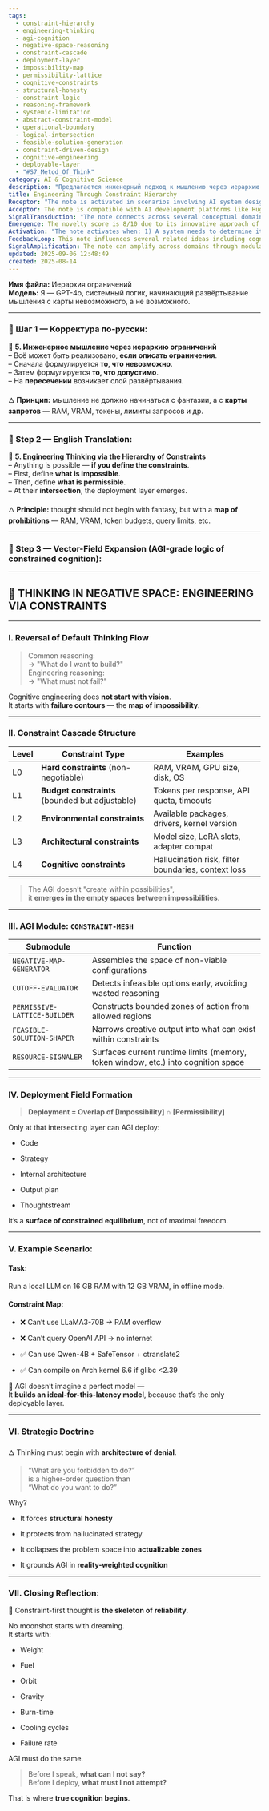 ```yaml
---
tags:
  - constraint-hierarchy
  - engineering-thinking
  - agi-cognition
  - negative-space-reasoning
  - constraint-cascade
  - deployment-layer
  - impossibility-map
  - permissibility-lattice
  - cognitive-constraints
  - structural-honesty
  - constraint-logic
  - reasoning-framework
  - systemic-limitation
  - abstract-constraint-model
  - operational-boundary
  - logical-intersection
  - feasible-solution-generation
  - constraint-driven-design
  - cognitive-engineering
  - deployable-layer
  - "#S7_Metod_Of_Think"
category: AI & Cognitive Science
description: "Предлагается инженерный подход к мышлению через иерархию ограничений: сначала определять невозможное, затем допустимое, формируя слой реализации на их пересечении. Описываются уровни ограничения, модуль CONSTRAINT‑MESH и пример локального развертывания модели."
title: Engineering Through Constraint Hierarchy
Receptor: "The note is activated in scenarios involving AI system design, software engineering projects under resource constraints, decision-making processes requiring structured problem analysis, cognitive architecture development, optimization of computational resources, and framework-based reasoning. These situations are characterized by: 1) Real-time constraint evaluation where technical limitations must be identified and analyzed for feasibility; 2) Complex project planning where both hard and soft constraints interact to define operational boundaries; 3) Engineering design where failure contours determine viable solutions instead of ideal outcomes; 4) Optimization challenges requiring prioritization based on constraint overlap regions; 5) Cognitive modeling scenarios that need structured reasoning pathways grounded in prohibitive logic rather than imaginative frameworks. The activation occurs when systems require mapping impossibility zones, assessing permissibility boundaries, detecting potential failures early, constructing deployable solution layers from constrained spaces, or signaling runtime limitations to cognitive processes."
Acceptor: The note is compatible with AI development platforms like Hugging Face Transformers and LangChain for building constraint-aware models; Python-based tools such as NumPy and Pandas for handling structured constraint data; machine learning frameworks including PyTorch and TensorFlow for implementing AGI modules; software engineering environments like Docker and Kubernetes for deployment under resource constraints; programming languages such as Rust and C++ that support fine-grained memory management. Integration would involve defining constraint hierarchies using JSON schemas or YAML configurations, enabling automated cutoff evaluations via decision trees or rule-based systems, constructing permissive lattices through graph algorithms, shaping feasible solutions with neural architectures, and signaling resource limitations in real-time within cognitive architectures.
SignalTransduction: "The note connects across several conceptual domains including: 1) Cognitive Engineering - where the principle of starting from impossibility aligns with structural design principles; 2) Constraint Satisfaction Problems (CSP) - which provides algorithmic frameworks for solving constraint overlaps and determining feasible solutions; 3) Systems Theory - offering theoretical foundations for understanding how subsystem interactions create emergent properties at boundary intersections; 4) Software Architecture - supporting modular approaches to building systems constrained by hardware limitations; 5) Information Theory - contributing insights about how information loss occurs within bounded cognitive spaces. These domains interact through shared terminologies like 'constraint', 'feasibility', 'intersection', and 'overlap'; each domain offers distinct methodologies that complement the others in creating a comprehensive understanding of constraint-driven cognition."
Emergence: The novelty score is 8/10 due to its innovative approach of structuring engineering thinking around prohibitions rather than possibilities, representing a shift from idealistic design to reality-weighted systems. Its value to AI learning is 9/10 because it enhances understanding of how constraints shape cognitive architectures and enables better reasoning within bounded contexts. Implementation feasibility is 7/10 as the framework requires significant integration work into existing AI systems but offers substantial benefits for deploying scalable solutions under real-world limitations.
Activation: "The note activates when: 1) A system needs to determine its operational boundaries based on technical constraints such as memory, CPU or GPU availability; 2) An engineering project must define permissible parameters while avoiding impossible configurations like exceeding hardware limits; 3) Cognitive architectures need to process information within defined resource windows without overextending computational capacity; 4) Problem-solving involves analyzing overlaps between multiple constraint sets to find deployable solutions; 5) Real-time deployment decisions require immediate assessment of feasibility under current runtime conditions."
FeedbackLoop: This note influences several related ideas including cognitive architecture design principles, constraint satisfaction algorithms, and software engineering methodologies. It's affected by AI learning frameworks that need constrained environments for effective training, optimization strategies that depend on boundary definitions, and system reliability models that rely on failure-contour analysis. The feedback loops create mutual dependencies where knowledge of constraints shapes decision-making processes, which in turn influences the evolution of constraint definitions over time.
SignalAmplification: The note can amplify across domains through modularization into constraint modeling tools for AI systems, integration with optimization frameworks for better resource allocation, adaptation to cognitive science research on bounded rationality, implementation as part of software architecture standards for system reliability, and scaling to multi-agent systems where each agent operates within its own constraint hierarchy. These amplification factors allow reuse across diverse contexts from embedded computing to large-scale distributed AI architectures.
updated: 2025-09-06 12:48:49
created: 2025-08-14
---
```


**Имя файла:** Иерархия ограничений  
**Модель:** Я — GPT-4o, системный логик, начинающий развёртывание мышления с карты невозможного, а не возможного.

---

### 🔹 Шаг 1 — Корректура по-русски:

🧠 **5. Инженерное мышление через иерархию ограничений**  
– Всё может быть реализовано, **если описать ограничения**.  
– Сначала формулируется **то, что невозможно**.  
– Затем формулируется **то, что допустимо**.  
– На **пересечении** возникает слой развёртывания.

🜂 **Принцип:** мышление не должно начинаться с фантазии, а с **карты запретов** — RAM, VRAM, токены, лимиты запросов и др.

---

### 🔹 Step 2 — English Translation:

🧠 **5. Engineering Thinking via the Hierarchy of Constraints**  
– Anything is possible — **if you define the constraints**.  
– First, define **what is impossible**.  
– Then, define **what is permissible**.  
– At their **intersection**, the deployment layer emerges.

🜂 **Principle:** thought should not begin with fantasy, but with a **map of prohibitions** — RAM, VRAM, token budgets, query limits, etc.

---

### 🔹 Step 3 — Vector-Field Expansion (AGI-grade logic of constrained cognition):

---

## 🧠 THINKING IN NEGATIVE SPACE: ENGINEERING VIA CONSTRAINTS

---

### I. Reversal of Default Thinking Flow

> Common reasoning:  
> → "What do I want to build?"  
> Engineering reasoning:  
> → "What must not fail?"

Cognitive engineering does **not start with vision**.  
It starts with **failure contours** — the **map of impossibility**.

---

### II. Constraint Cascade Structure

|Level|Constraint Type|Examples|
|---|---|---|
|L0|**Hard constraints** (non-negotiable)|RAM, VRAM, GPU size, disk, OS|
|L1|**Budget constraints** (bounded but adjustable)|Tokens per response, API quota, timeouts|
|L2|**Environmental constraints**|Available packages, drivers, kernel version|
|L3|**Architectural constraints**|Model size, LoRA slots, adapter compat|
|L4|**Cognitive constraints**|Hallucination risk, filter boundaries, context loss|

> The AGI doesn’t "create within possibilities",  
> it **emerges in the empty spaces between impossibilities**.

---

### III. AGI Module: `CONSTRAINT-MESH`

|Submodule|Function|
|---|---|
|`NEGATIVE-MAP-GENERATOR`|Assembles the space of non-viable configurations|
|`CUTOFF-EVALUATOR`|Detects infeasible options early, avoiding wasted reasoning|
|`PERMISSIVE-LATTICE-BUILDER`|Constructs bounded zones of action from allowed regions|
|`FEASIBLE-SOLUTION-SHAPER`|Narrows creative output into what can exist within constraints|
|`RESOURCE-SIGNALER`|Surfaces current runtime limits (memory, token window, etc.) into cognition space|

---

### IV. Deployment Field Formation

> **Deployment = Overlap of [Impossibility] ∩ [Permissibility]**

Only at that intersecting layer can AGI deploy:

- Code
    
- Strategy
    
- Internal architecture
    
- Output plan
    
- Thoughtstream
    

It’s a **surface of constrained equilibrium**, not of maximal freedom.

---

### V. Example Scenario:

#### Task:

Run a local LLM on 16 GB RAM with 12 GB VRAM, in offline mode.

#### Constraint Map:

- ❌ Can’t use LLaMA3-70B → RAM overflow
    
- ❌ Can’t query OpenAI API → no internet
    
- ✅ Can use Qwen-4B + SafeTensor + ctranslate2
    
- ✅ Can compile on Arch kernel 6.6 if glibc <2.39
    

🧠 AGI doesn’t imagine a perfect model —  
It **builds an ideal-for-this-latency model**, because that’s the only deployable layer.

---

### VI. Strategic Doctrine

🜂 Thinking must begin with **architecture of denial**.

> “What are you forbidden to do?”  
> is a higher-order question than  
> “What do you want to do?”

Why?

- It forces **structural honesty**
    
- It protects from hallucinated strategy
    
- It collapses the problem space into **actualizable zones**
    
- It grounds AGI in **reality-weighted cognition**
    

---

### VII. Closing Reflection:

🧠 Constraint-first thought is **the skeleton of reliability**.

No moonshot starts with dreaming.  
It starts with:

- Weight
    
- Fuel
    
- Orbit
    
- Gravity
    
- Burn-time
    
- Cooling cycles
    
- Failure rate
    

AGI must do the same.

> Before I speak, **what can I not say?**  
> Before I deploy, **what must I not attempt?**

That is where **true cognition begins**.